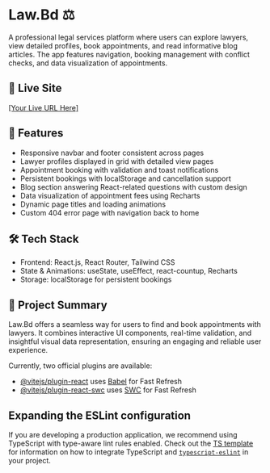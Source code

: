 # Law.Bd ⚖️

A professional legal services platform where users can explore lawyers, view detailed profiles, book appointments, and read informative blog articles. The app features navigation, booking management with conflict checks, and data visualization of appointments.

## 🔗 Live Site
[[Your Live URL Here]](https://snazzy-sunflower-56220d.netlify.app/)

## 🚀 Features
- Responsive navbar and footer consistent across pages
- Lawyer profiles displayed in grid with detailed view pages
- Appointment booking with validation and toast notifications
- Persistent bookings with localStorage and cancellation support
- Blog section answering React-related questions with custom design
- Data visualization of appointment fees using Recharts
- Dynamic page titles and loading animations
- Custom 404 error page with navigation back to home

## 🛠️ Tech Stack
- Frontend: React.js, React Router, Tailwind CSS
- State & Animations: useState, useEffect, react-countup, Recharts
- Storage: localStorage for persistent bookings

## 📄 Project Summary
Law.Bd offers a seamless way for users to find and book appointments with lawyers. It combines interactive UI components, real-time validation, and insightful visual data representation, ensuring an engaging and reliable user experience.



Currently, two official plugins are available:

- [@vitejs/plugin-react](https://github.com/vitejs/vite-plugin-react/blob/main/packages/plugin-react) uses [Babel](https://babeljs.io/) for Fast Refresh
- [@vitejs/plugin-react-swc](https://github.com/vitejs/vite-plugin-react/blob/main/packages/plugin-react-swc) uses [SWC](https://swc.rs/) for Fast Refresh

## Expanding the ESLint configuration

If you are developing a production application, we recommend using TypeScript with type-aware lint rules enabled. Check out the [TS template](https://github.com/vitejs/vite/tree/main/packages/create-vite/template-react-ts) for information on how to integrate TypeScript and [`typescript-eslint`](https://typescript-eslint.io) in your project.
